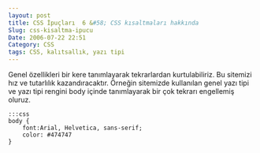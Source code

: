 ```yaml
---
layout: post
title: CSS İpuçları  6 &#58; CSS kısaltmaları hakkında
Slug: css-kisaltma-ipucu
Date: 2006-07-22 22:51
Category: CSS
tags: CSS, kalıtsallık, yazı tipi
---
```


Genel özellikleri bir kere tanımlayarak tekrarlardan kurtulabiliriz. Bu
sitemizi hız ve tutarlılık kazandıracaktır. Örneğin sitemizde kullanılan
genel yazı tipi ve yazı tipi rengini body içinde tanımlayarak bir çok
tekrarı engellemiş oluruz.

	:::css
	body {
		font:Arial, Helvetica, sans-serif;
		color: #474747
	}

